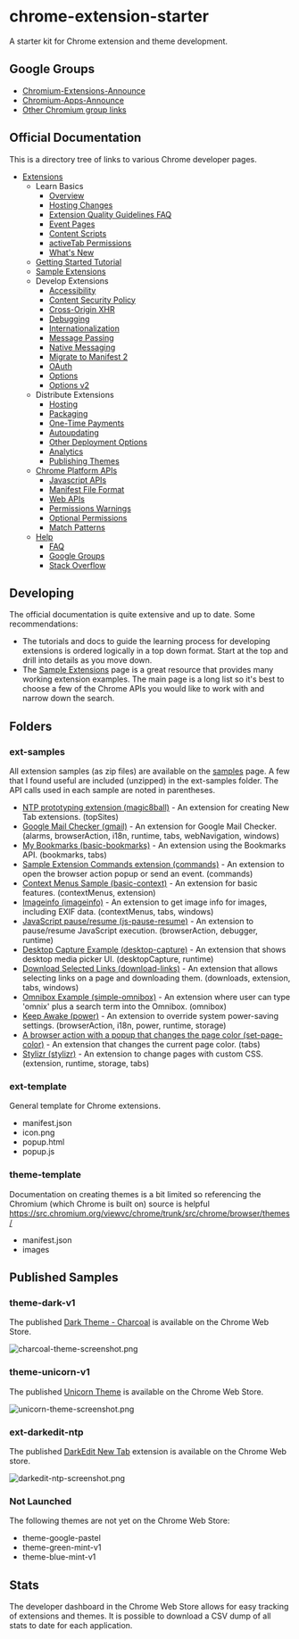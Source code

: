 # chrome-extension-starter

A starter kit for Chrome extension and theme development.

## Google Groups

- [Chromium-Extensions-Announce](https://groups.google.com/a/chromium.org/forum/#!forum/chromium-extensions)
- [Chromium-Apps-Announce](https://groups.google.com/a/chromium.org/forum/#!forum/chromium-apps)
- [Other Chromium group links](https://www.chromium.org/developers/discussion-groups)

## Official Documentation

This is a directory tree of links to various Chrome developer pages. 

- [Extensions](https://developer.chrome.com/extensions)
    - Learn Basics
        - [Overview](https://developer.chrome.com/extensions/overview)
        - [Hosting Changes](https://developer.chrome.com/extensions/hosting_changes)
        - [Extension Quality Guidelines FAQ](https://developer.chrome.com/extensions/single_purpose)
        - [Event Pages](https://developer.chrome.com/extensions/event_pages)
        - [Content Scripts](https://developer.chrome.com/extensions/content_scripts)
        - [activeTab Permissions](https://developer.chrome.com/extensions/activeTab)
        - [What's New](https://developer.chrome.com/extensions/whats_new)
    - [Getting Started Tutorial](https://developer.chrome.com/extensions/getstarted)
    - [Sample Extensions](https://developer.chrome.com/extensions/samples)
    - Develop Extensions
        - [Accessibility](https://developer.chrome.com/extensions/a11y)
        - [Content Security Policy](https://developer.chrome.com/extensions/contentSecurityPolicy)
        - [Cross-Origin XHR](https://developer.chrome.com/extensions/xhr)
        - [Debugging](https://developer.chrome.com/extensions/tut_debugging)
        - [Internationalization](https://developer.chrome.com/extensions/i18n)
        - [Message Passing](https://developer.chrome.com/extensions/messaging)
        - [Native Messaging](https://developer.chrome.com/extensions/nativeMessaging)
        - [Migrate to Manifest 2](https://developer.chrome.com/extensions/tut_migration_to_manifest_v2)
        - [OAuth](https://developer.chrome.com/extensions/tut_oauth)
        - [Options](https://developer.chrome.com/extensions/options)
        - [Options v2](https://developer.chrome.com/extensions/optionsV2)
    - Distribute Extensions
        - [Hosting](https://developer.chrome.com/extensions/hosting)
        - [Packaging](https://developer.chrome.com/extensions/packaging)
        - [One-Time Payments](https://developer.chrome.com/webstore/one_time_payments)
        - [Autoupdating](https://developer.chrome.com/extensions/autoupdate)
        - [Other Deployment Options](https://developer.chrome.com/extensions/external_extensions)
        - [Analytics](https://developer.chrome.com/apps/analytics)
        - [Publishing Themes](https://developer.chrome.com/extensions/themes)
    - [Chrome Platform APIs](https://developer.chrome.com/extensions/api_index)
        - [Javascript APIs](https://developer.chrome.com/extensions/api_index)
        - [Manifest File Format](https://developer.chrome.com/extensions/manifest)
        - [Web APIs](https://developer.chrome.com/extensions/api_other)
        - [Permissions Warnings](https://developer.chrome.com/extensions/permission_warnings)
        - [Optional Permissions](https://developer.chrome.com/extensions/permissions)
        - [Match Patterns](https://developer.chrome.com/extensions/match_patterns)
    - [Help](https://developer.chrome.com/extensions/faq)
        - [FAQ](https://developer.chrome.com/extensions/faq)
        - [Google Groups](https://groups.google.com/a/chromium.org/forum/#!forum/chromium-extensions)
        - [Stack Overflow](http://stackoverflow.com/tags/google-chrome-extension/info)

## Developing

The official documentation is quite extensive and up to date. Some recommendations:

- The tutorials and docs to guide the learning process for developing extensions is ordered logically in a top down format. Start at the top and drill into details as you move down.
- The [Sample Extensions](https://developer.chrome.com/extensions/samples) page is a great resource that provides many working extension examples. The main page is a long list so it's best to choose a few of the Chrome APIs you would like to work with and narrow down the search.



## Folders


### ext-samples

All extension samples (as zip files) are available on the [samples](https://developer.chrome.com/extensions/samples) page. A few that I found useful are included (unzipped) in the ext-samples folder. The API calls used in each sample are noted in parentheses.

- [NTP prototyping extension (magic8ball)](https://developer.chrome.com/extensions/samples#search:topsites) - An extension for creating New Tab extensions. (topSites)
- [Google Mail Checker (gmail)](https://developer.chrome.com/extensions/samples#search:mail) - An extension for Google Mail Checker. (alarms, browserAction, i18n, runtime, tabs, webNavigation, windows)
- [My Bookmarks (basic-bookmarks)](https://developer.chrome.com/extensions/samples#search:bookmarks) - An extension using the Bookmarks API. (bookmarks, tabs)
- [Sample Extension Commands extension (commands)](https://developer.chrome.com/extensions/samples#search:commands) - An extension to open the browser action popup or send an event. (commands)
- [Context Menus Sample (basic-context)](https://developer.chrome.com/extensions/samples#search:contextmenus) - An extension for basic features. (contextMenus, extension)
- [Imageinfo (imageinfo)](https://developer.chrome.com/extensions/samples#search:contextmenus) - An extension to get image info for images, including EXIF data. (contextMenus, tabs, windows)
- [JavaScript pause/resume (js-pause-resume)](https://developer.chrome.com/extensions/samples#search:debugger) - An extension to pause/resume JavaScript execution. (browserAction, debugger, runtime) 
- [Desktop Capture Example (desktop-capture)](https://developer.chrome.com/extensions/samples#search:desktopcapture) - An extension that shows desktop media picker UI. (desktopCapture, runtime)
- [Download Selected Links (download-links)](https://developer.chrome.com/extensions/samples#search:downloads) - An extension that allows selecting links on a page and downloading them. (downloads, extension, tabs, windows)
- [Omnibox Example (simple-omnibox)](https://developer.chrome.com/extensions/samples#search:omnibox) - An extension where user can type 'omnix' plus a search term into the Omnibox. (omnibox)
- [Keep Awake (power)](https://developer.chrome.com/extensions/samples#search:power) - An extension to override system power-saving settings. (browserAction, i18n, power, runtime, storage)
- [A browser action with a popup that changes the page color (set-page-color)](https://developer.chrome.com/extensions/samples#search:tabs) - An extension that changes the current page color. (tabs)
- [Stylizr (stylizr)](https://developer.chrome.com/extensions/samples#search:tabs) - An extension to change pages with custom CSS. (extension, runtime, storage, tabs)


### ext-template

General template for Chrome extensions.
- manifest.json
- icon.png
- popup.html
- popup.js

### theme-template

Documentation on creating themes is a bit limited so referencing the Chromium (which Chrome is built on) source is helpful https://src.chromium.org/viewvc/chrome/trunk/src/chrome/browser/themes/
- manifest.json
- images


## Published Samples

### theme-dark-v1

The published [Dark Theme - Charcoal](https://chrome.google.com/webstore/detail/dark-theme-charcoal/bookmfpildhgmigenbeeonhljjbgfple) is available on the Chrome Web Store.

![charcoal-theme-screenshot.png](/images/charcoal-theme-screenshot.png?raw=true)

### theme-unicorn-v1

The published [Unicorn Theme](https://chrome.google.com/webstore/detail/unicorn-theme/cmocghjdibclgmdlkmmdpinlmfandkfh) is available on the Chrome Web Store.

![unicorn-theme-screenshot.png](/images/unicorn-theme-screenshot.png?raw=true)

### ext-darkedit-ntp

The published [DarkEdit New Tab](https://chrome.google.com/webstore/detail/darkedit-new-tab/lcjehgmglbjnagbdcbobefdbpeippiig) extension is available on the Chrome Web store.

![darkedit-ntp-screenshot.png](/ext-darkedit-ntp/darkedit-ntp-screenshot.png?raw=true)

### Not Launched

The following themes are not yet on the Chrome Web Store:
- theme-google-pastel
- theme-green-mint-v1
- theme-blue-mint-v1


## Stats

The developer dashboard in the Chrome Web Store allows for easy tracking of extensions and themes. It is possible to download a CSV dump of all stats to date for each application.


